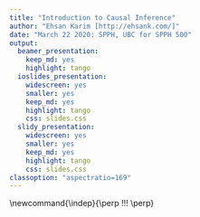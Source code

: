 ```yaml
---
title: "Introduction to Causal Inference"
author: "Ehsan Karim [http://ehsank.com/]"
date: "March 22 2020: SPPH, UBC for SPPH 500"
output:
  beamer_presentation: 
    keep_md: yes
    highlight: tango
  ioslides_presentation:
    widescreen: yes
    smaller: yes
    keep_md: yes
    highlight: tango
    css: slides.css
  slidy_presentation: 
    widescreen: yes
    smaller: yes
    keep_md: yes
    highlight: tango
    css: slides.css
classoption: "aspectratio=169"    
---
```




\newcommand{\indep}{\perp \!\!\! \perp}

